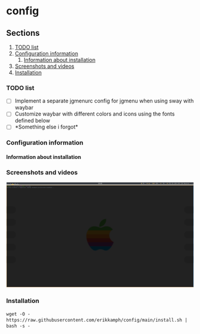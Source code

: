 # config

## Sections
1. [TODO list](#todo-list)
2. [Configuration information](#configuration-information)
    1. [Information about installation](#information-about-installation)
3. [Screenshots and videos](#screenshots-and-videos)
4. [Installation](#installation)

### TODO list
- [ ] Implement a separate jgmenurc config for jgmenu when using sway with waybar
- [ ] Customize waybar with different colors and icons using the fonts defined below
- [ ] \*Something else i forgot\*

### Configuration information

#### Information about installation

### Screenshots and videos
![Screenshot of configuration](1648541004.png)

### Installation
```
wget -O - https://raw.githubusercontent.com/erikkamph/config/main/install.sh | bash -s -
```


